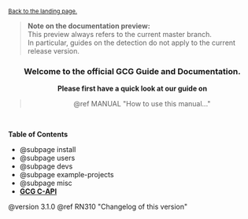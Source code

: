 <small><a href="../index.html">Back to the landing page.</a></small>

> **Note on the documentation preview:** <br>
> This preview always refers to the current master branch.<br>
> In particular, guides on the detection do not apply to the current release version. 

<center>


### Welcome to the official GCG Guide and Documentation.
**Please first have a quick look at our guide on**
<br>
> @ref MANUAL "How to use this manual..."
<br>
</center>

**Table of Contents**
- @subpage install
- @subpage users
- @subpage devs
- @subpage example-projects
- @subpage misc
- <a href="modules.html"><b>GCG C-API</b></a>

@version  3.1.0
@ref RN310 "Changelog of this version"
